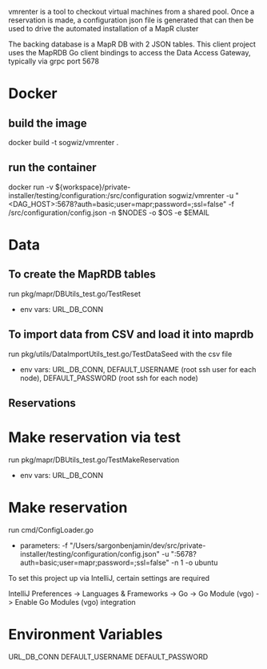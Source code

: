 vmrenter is a tool to checkout virtual machines from a shared pool. Once a reservation is made, a configuration json file is generated that can then be used to drive the automated installation of a MapR cluster 

The backing database is a MapR DB with 2 JSON tables. This client project uses the MapRDB Go client bindings 
to access the Data Access Gateway, typically via grpc port 5678

# Docker
## build the image
docker build -t sogwiz/vmrenter .
## run the container
docker run -v ${workspace}/private-installer/testing/configuration:/src/configuration sogwiz/vmrenter -u "<DAG_HOST>:5678?auth=basic;user=mapr;password=<PASSWORD>;ssl=false" -f /src/configuration/config.json -n $NODES -o $OS -e $EMAIL

# Data 
## To create the MapRDB tables
run pkg/mapr/DBUtils_test.go/TestReset
- env vars: URL_DB_CONN

## To import data from CSV and load it into maprdb
run pkg/utils/DataImportUtils_test.go/TestDataSeed with the csv file
- env vars: URL_DB_CONN, DEFAULT_USERNAME (root ssh user for each node), DEFAULT_PASSWORD (root ssh for each node)

## Reservations
# Make reservation via test
run pkg/mapr/DBUtils_test.go/TestMakeReservation
- env vars: URL_DB_CONN

# Make reservation
run cmd/ConfigLoader.go
- parameters: -f
              "/Users/sargonbenjamin/dev/src/private-installer/testing/configuration/config.json"
              -u
              "<host>:5678?auth=basic;user=mapr;password=<PASSWORD>;ssl=false"
              -n
              1
              -o
              ubuntu

To set this project up via IntelliJ, certain settings are required

IntelliJ Preferences -> Languages & Frameworks -> Go -> Go Module (vgo) -> Enable Go Modules (vgo) integration

# Environment Variables
URL_DB_CONN
DEFAULT_USERNAME
DEFAULT_PASSWORD




